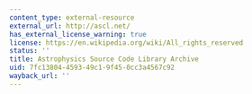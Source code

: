 ```yaml
---
content_type: external-resource
external_url: http://ascl.net/
has_external_license_warning: true
license: https://en.wikipedia.org/wiki/All_rights_reserved
status: ''
title: Astrophysics Source Code Library Archive
uid: 7fc13804-4593-49c1-9f45-0cc3a4567c92
wayback_url: ''
---
```

